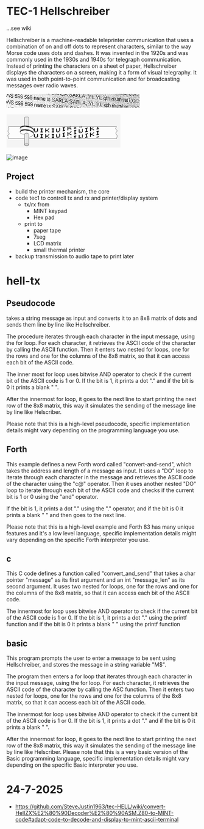 # TEC-1 Hellschreiber 
...see wiki

Hellschreiber is a machine-readable teleprinter communication that uses a combination of on and off dots to represent characters, similar to the way Morse code uses dots and dashes. It was invented in the 1920s and was commonly used in the 1930s and 1940s for telegraph communication. Instead of printing the characters on a sheet of paper, Hellschreiber displays the characters on a screen, making it a form of visual telegraphy. It was used in both point-to-point communication and for broadcasting messages over radio waves.

![](https://github.com/SteveJustin1963/tec-HELL/blob/master/pics/350px-Feldhell.jpg)

![](https://github.com/SteveJustin1963/tec-HELL/raw/master/pics/300px-Hellschreiber-schriftbild.gif)

![image](https://user-images.githubusercontent.com/58069246/213037768-53a5574c-3fd0-4efa-a273-16e327fc0925.png)


##  Project
- build the printer mechanism, the core
- code tec1 to controll tx and rx and printer/display system
  - tx/rx from 
    - MINT keypad 
    - Hex pad 
  - print to 
    - paper tape
    - 7seg
    - LCD matrix
    - small thermal printer  
- backup transmission to audio tape to print later 
 



# hell-tx 
## Pseudocode 
takes a string message as input and converts it to an 8x8 matrix of dots and sends them line by line like Hellschreiber.

The procedure iterates through each character in the input message, using the for loop. For each character, it retrieves the ASCII code of the character by calling the ASCII function. Then it enters two nested for loops, one for the rows and one for the columns of the 8x8 matrix, so that it can access each bit of the ASCII code.

The inner most for loop uses bitwise AND operator to check if the current bit of the ASCII code is 1 or 0. If the bit is 1, it prints a dot "." and if the bit is 0 it prints a blank " ".

After the innermost for loop, it goes to the next line to start printing the next row of the 8x8 matrix, this way it simulates the sending of the message line by line like Helscriber.

Please note that this is a high-level pseudocode, specific implementation details might vary depending on the programming language you use.

## Forth
This example defines a new Forth word called "convert-and-send", which takes the address and length of a message as input. It uses a "DO" loop to iterate through each character in the message and retrieves the ASCII code of the character using the "c@" operator. Then it uses another nested "DO" loop to iterate through each bit of the ASCII code and checks if the current bit is 1 or 0 using the "and" operator.

If the bit is 1, it prints a dot "." using the "." operator, and if the bit is 0 it prints a blank " " and then goes to the next line.

Please note that this is a high-level example and Forth 83 has many unique features and it's a low level language, specific implementation details might vary depending on the specific Forth interpreter you use.

## c
This C code defines a function called "convert_and_send" that takes a char pointer "message" as its first argument and an int "message_len" as its second argument. It uses two nested for loops, one for the rows and one for the columns of the 8x8 matrix, so that it can access each bit of the ASCII code.

The innermost for loop uses bitwise AND operator to check if the current bit of the ASCII code is 1 or 0. If the bit is 1, it prints a dot "." using the printf function and if the bit is 0 it prints a blank " " using the printf function


## basic
This program prompts the user to enter a message to be sent using Hellschreiber, and stores the message in a string variable "M$".

The program then enters a for loop that iterates through each character in the input message, using the for loop. For each character, it retrieves the ASCII code of the character by calling the ASC function. Then it enters two nested for loops, one for the rows and one for the columns of the 8x8 matrix, so that it can access each bit of the ASCII code.

The innermost for loop uses bitwise AND operator to check if the current bit of the ASCII code is 1 or 0. If the bit is 1, it prints a dot "." and if the bit is 0 it prints a blank " ".

After the innermost for loop, it goes to the next line to start printing the next row of the 8x8 matrix, this way it simulates the sending of the message line by line like Helscriber.
Please note that this is a very basic version of the Basic programming language, specific implementation details might vary depending on the specific Basic interpreter you use.


# 24-7-2025

- https://github.com/SteveJustin1963/tec-HELL/wiki/convert-HellZX%E2%80%90Decoder%E2%80%90ASM.Z80-to-MINT-code#adapt-code-to-decode-and-display-to-mint-ascii-terminal 

